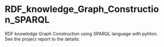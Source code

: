 # RDF_knowledge_Graph_Construction_SPARQL
RDF knowledge Graph Construction using SPARQL language with pyhton. See the project report to the details: 
